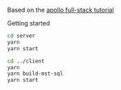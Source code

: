 Based on the [apollo full-stack tutorial](https://github.com/apollographql/fullstack-tutorial/tree/d780ec0ceed274fdc296eebfaf20d54499e8ea31/final)

Getting started

```bash
cd server
yarn
yarn start

cd ../client
yarn
yarn build-mst-sql
yarn start
```
